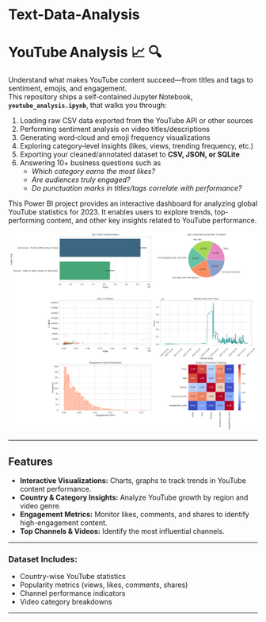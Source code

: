 # Text-Data-Analysis

# YouTube Analysis 📈 🔍

Understand what makes YouTube content succeed—​from titles and tags to sentiment, emojis, and engagement.  
This repository ships a self‑contained Jupyter Notebook, **`youtube_analysis.ipynb`**, that walks you through:

1. Loading raw CSV data exported from the YouTube API or other sources  
2. Performing sentiment analysis on video titles/descriptions  
3. Generating word‑cloud and emoji frequency visualizations  
4. Exploring category‑level insights (likes, views, trending frequency, etc.)  
5. Exporting your cleaned/annotated dataset to **CSV, JSON, or SQLite**  
6. Answering 10+ business questions such as  
   - *Which category earns the most likes?*  
   - *Are audiences truly engaged?*  
   - *Do punctuation marks in titles/tags correlate with performance?* 
   

  
 This Power BI project provides an interactive dashboard for analyzing global YouTube statistics for 2023. It enables users to explore trends, top-performing content, and other key insights related to YouTube performance. 
  
 ![Dashboard Screenshot](powerbi_youtube_dashboard.png)
  
--- 
  
 ## Features 
  
 - **Interactive Visualizations:** Charts, graphs to track trends in YouTube content performance. 
 - **Country & Category Insights:** Analyze YouTube growth by region and video genre. 
 - **Engagement Metrics:** Monitor likes, comments, and shares to identify high-engagement content. 
 - **Top Channels & Videos:** Identify the most influential channels. 
  
 --- 

### Dataset Includes: 
  
 - Country-wise YouTube statistics 
 - Popularity metrics (views, likes, comments, shares) 
 - Channel performance indicators 
 - Video category breakdowns 
  
 --- 

  

